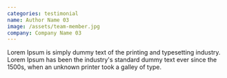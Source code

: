 ```yaml
---
categories: testimonial
name: Author Name 03
image: /assets/team-member.jpg
company: Company Name 03
---
```


Lorem Ipsum is simply dummy text of the printing and typesetting industry. Lorem Ipsum has been the industry's standard dummy text ever since the 1500s, when an unknown printer took a galley of type.